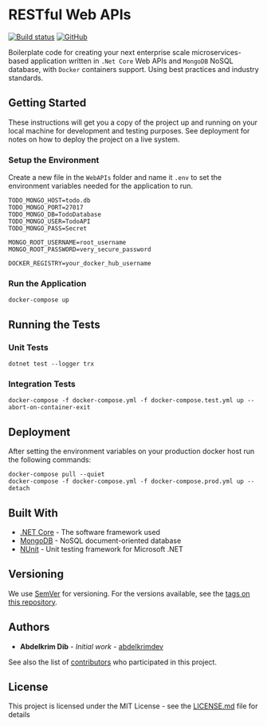# RESTful Web APIs
[![Build status](https://abdelkrimdev.visualstudio.com/RESTful%20Web%20APIs/_apis/build/status/RESTful%20Web%20APIs%20Main%20Pipeline)](https://abdelkrimdev.visualstudio.com/RESTful%20Web%20APIs/_build/latest?definitionId=4)
[![GitHub](https://img.shields.io/github/license/mashape/apistatus.svg?style=popout)](https://github.com/abdelkrimdev/restful-web-apis/blob/master/LICENSE)

Boilerplate code for creating your next enterprise scale microservices-based application written in `.Net Core` Web APIs and `MongoDB` NoSQL database, with `Docker` containers support. Using best practices and industry standards.

## Getting Started

These instructions will get you a copy of the project up and running on your local machine for development and testing purposes. See deployment for notes on how to deploy the project on a live system.

### Setup the Environment

Create a new file in the `WebAPIs` folder and name it `.env` to set the environment variables needed for the application to run.

```
TODO_MONGO_HOST=todo.db
TODO_MONGO_PORT=27017
TODO_MONGO_DB=TodoDatabase
TODO_MONGO_USER=TodoAPI
TODO_MONGO_PASS=Secret

MONGO_ROOT_USERNAME=root_username
MONGO_ROOT_PASSWORD=very_secure_password

DOCKER_REGISTRY=your_docker_hub_username
```

### Run the Application

```
docker-compose up
```

## Running the Tests

### Unit Tests

```
dotnet test --logger trx
```

### Integration Tests

```
docker-compose -f docker-compose.yml -f docker-compose.test.yml up --abort-on-container-exit
```

## Deployment

After setting the environment variables on your production docker host run the following commands:

```
docker-compose pull --quiet
docker-compose -f docker-compose.yml -f docker-compose.prod.yml up --detach
```

## Built With

* [.NET Core](https://docs.microsoft.com/en-us/dotnet/core/) - The software framework used
* [MongoDB](https://docs.mongodb.com/) - NoSQL document-oriented database
* [NUnit](https://github.com/nunit/docs/wiki/) - Unit testing framework for Microsoft .NET

## Versioning

We use [SemVer](http://semver.org/) for versioning. For the versions available, see the [tags on this repository](https://github.com/abdelkrimdev/restful-web-apis/tags). 

## Authors

* **Abdelkrim Dib** - *Initial work* - [abdelkrimdev](https://github.com/abdelkrimdev)

See also the list of [contributors](https://github.com/abdelkrimdev/restful-web-apis/graphs/contributors) who participated in this project.

## License

This project is licensed under the MIT License - see the [LICENSE.md](https://github.com/abdelkrimdev/restful-web-apis/blob/master/LICENSE) file for details
